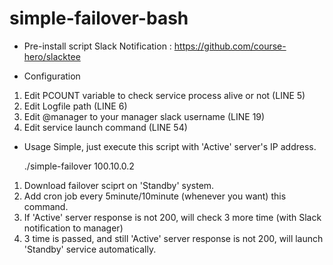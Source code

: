 # simple-failover-bash

* Pre-install script
Slack Notification : https://github.com/course-hero/slacktee

* Configuration
1. Edit PCOUNT variable to check service process alive or not (LINE 5)
2. Edit Logfile path (LINE 6)
2. Edit @manager to your manager slack username (LINE 19)
3. Edit service launch command (LINE 54)

* Usage
Simple, just execute this script with 'Active' server's IP address.

    ./simple-failover 100.10.0.2

1. Download failover sciprt on 'Standby' system.
2. Add cron job every 5minute/10minute (whenever you want) this command.
3. If 'Active' server response is not 200, will check 3 more time (with Slack notification to manager)
4. 3 time is passed, and still 'Active' server response is not 200, will launch 'Standby' service automatically.
